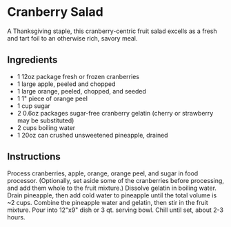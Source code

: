 # Cranberry Salad
A Thanksgiving staple, this cranberry-centric fruit salad excells as a fresh and tart foil to an otherwise rich, savory meal.

## Ingredients
- 1 12oz package fresh or frozen cranberries
- 1 large apple, peeled and chopped
- 1 large orange, peeled, chopped, and seeded
- 1 1" piece of orange peel
- 1 cup sugar
- 2 0.6oz packages sugar-free cranberry gelatin (cherry or strawberry may be substituted)
- 2 cups boiling water
- 1 20oz can crushed unsweetened pineapple, drained

## Instructions
Process cranberries, apple, orange, orange peel, and sugar in food processor. (Optionally, set aside some of the cranberries before processing, and add them whole to the fruit mixture.) Dissolve gelatin in boiling water. Drain pineapple, then add cold water to pineapple until the total volume is ~2 cups. Combine the pineapple water and gelatin, then stir in the fruit mixture. Pour into 12"x9" dish or 3 qt. serving bowl. Chill until set, about 2-3 hours.
